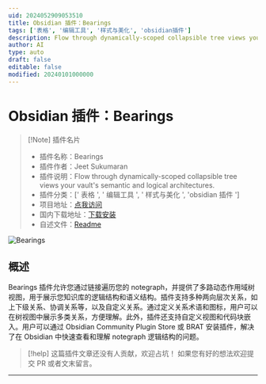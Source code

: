 ```yaml
---
uid: 2024052909053510
title: Obsidian 插件：Bearings
tags: ['表格', '编辑工具', '样式与美化', 'obsidian插件']
description: Flow through dynamically-scoped collapsible tree views your vault's semantic and logical architectures.
author: AI
type: auto
draft: false
editable: false
modified: 20240101000000
---
```


# Obsidian 插件：Bearings

> [!Note] 插件名片
> - 插件名称：Bearings
> - 插件作者：Jeet Sukumaran
> - 插件说明：Flow through dynamically-scoped collapsible tree views your vault's semantic and logical architectures.
> - 插件分类：[' 表格 ', ' 编辑工具 ', ' 样式与美化 ', 'obsidian 插件 ']
> - 项目地址：[点我访问](https://github.com/jeetsukumaran/obsidian-bearings)
> - 国内下载地址：[下载安装](https://pkmer.cn/products/plugin/pluginMarket/?bearings)
> - 自述文件：[Readme](https://ghproxy.net/https://raw.githubusercontent.com/jeetsukumaran/obsidian-bearings/main/README.md)

![Bearings](https://cdn.pkmer.cn/covers/bearings.png!pkmer)

## 概述

Bearings 插件允许您通过链接遍历您的 notegraph，并提供了多路动态作用域树视图，用于展示您知识库的逻辑结构和语义结构。插件支持多种两向层次关系，如上下级关系、协调关系等，以及自定义关系。通过定义关系术语和图标，用户可以在树视图中展示多类关系，方便理解。此外，插件还支持自定义视图和代码块嵌入。用户可以通过 Obsidian Community Plugin Store 或 BRAT 安装插件，解决了在 Obsidian 中快速查看和理解 notegraph 逻辑结构的问题。

> [!help]
> 这篇插件文章还没有人贡献，欢迎占坑！
> 如果您有好的想法欢迎提交 PR 或者文末留言。

---



